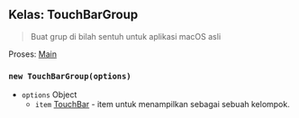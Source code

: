 ## Kelas: TouchBarGroup

> Buat grup di bilah sentuh untuk aplikasi macOS asli

Proses: [Main](../glossary.md#main-process)

### `new TouchBarGroup(options)`

* `options` Object
  * `item` [TouchBar](touch-bar.md) - item untuk menampilkan sebagai sebuah kelompok.
